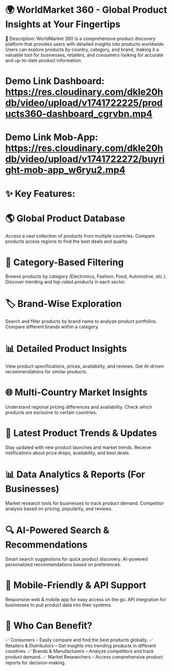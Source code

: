 # 🌍 WorldMarket 360 - Global Product Insights at Your Fingertips
📝 Description:
WorldMarket 360 is a comprehensive product discovery platform that provides users with detailed insights into products worldwide. Users can explore products by country, category, and brand, making it a valuable tool for businesses, retailers, and consumers looking for accurate and up-to-date product information.
# Demo Link Dashboard: https://res.cloudinary.com/dkle20hdb/video/upload/v1741722225/products360-dashboard_cgrvbn.mp4
# Demo Link Mob-App: https://res.cloudinary.com/dkle20hdb/video/upload/v1741722272/buyright-mob-app_w6ryu2.mp4

# ✨ Key Features:
# 🌎 Global Product Database
Access a vast collection of products from multiple countries.
Compare products across regions to find the best deals and quality.
# 📂 Category-Based Filtering
Browse products by category (Electronics, Fashion, Food, Automotive, etc.).
Discover trending and top-rated products in each sector.
# 🏷️ Brand-Wise Exploration
Search and filter products by brand name to analyze product portfolios.
Compare different brands within a category.
# 📊 Detailed Product Insights
View product specifications, prices, availability, and reviews.
Get AI-driven recommendations for similar products.
# 🌐 Multi-Country Market Insights
Understand regional pricing differences and availability.
Check which products are exclusive to certain countries.
# 📢 Latest Product Trends & Updates
Stay updated with new product launches and market trends.
Receive notifications about price drops, availability, and best deals.
# 📊 Data Analytics & Reports (For Businesses)
Market research tools for businesses to track product demand.
Competitor analysis based on pricing, popularity, and reviews.
# 🔍 AI-Powered Search & Recommendations
Smart search suggestions for quick product discovery.
AI-powered personalized recommendations based on preferences.
# 📱 Mobile-Friendly & API Support
Responsive web & mobile app for easy access on the go.
API integration for businesses to pull product data into their systems.
# 🎯 Who Can Benefit?
✅ Consumers – Easily compare and find the best products globally.
✅ Retailers & Distributors – Get insights into trending products in different countries.
✅ Brands & Manufacturers – Analyze competitors and track product demand.
✅ Market Researchers – Access comprehensive product reports for decision-making.

